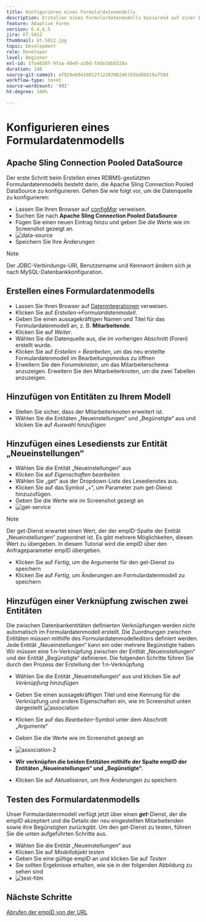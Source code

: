 ```yaml
---
title: Konfigurieren eines Formulardatenmodells
description: Erstellen eines Formulardatenmodells basierend auf einer RDBMS-Datenquelle
feature: Adaptive Forms
version: 6.4,6.5
jira: KT-5812
thumbnail: kt-5812.jpg
topic: Development
role: Developer
level: Beginner
exl-id: 5fa4638f-9faa-40e0-a20d-fdde3dbb528a
duration: 146
source-git-commit: af928e60410022f12207082467d3bd9b818af59d
workflow-type: tm+mt
source-wordcount: '491'
ht-degree: 100%

---
```


# Konfigurieren eines Formulardatenmodells

## Apache Sling Connection Pooled DataSource

Der erste Schritt beim Erstellen eines RDBMS-gestützten Formulardatenmodells besteht darin, die Apache Sling Connection Pooled DataSource zu konfigurieren. Gehen Sie wie folgt vor, um die Datenquelle zu konfigurieren:

* Lassen Sie Ihren Browser auf [configMgr](http://localhost:4502/system/console/configMgr) verweisen.
* Suchen Sie nach **Apache Sling Connection Pooled DataSource**
* Fügen Sie einen neuen Eintrag hinzu und geben Sie die Werte wie im Screenshot gezeigt an.
* ![data-source](assets/data-source.png)
* Speichern Sie Ihre Änderungen

>[!NOTE]
>Der JDBC-Verbindungs-URI, Benutzername und Kennwort ändern sich je nach MySQL-Datenbankkonfiguration.


## Erstellen eines Formulardatenmodells

* Lassen Sie Ihren Browser auf [Datenintegrationen](http://localhost:4502/aem/forms.html/content/dam/formsanddocuments-fdm) verweisen.
* Klicken Sie auf _Erstellen_->_Formulardatenmodell_.
* Geben Sie einen aussagekräftigen Namen und Titel für das Formulardatenmodell an, z. B. **Mitarbeitende**.
* Klicken Sie auf _Weiter_.
* Wählen Sie die Datenquelle aus, die im vorherigen Abschnitt (Foren) erstellt wurde.
* Klicken Sie auf _Erstellen > Bearbeiten_, um das neu erstellte Formulardatenmodell im Bearbeitungsmodus zu öffnen
* Erweitern Sie den _Forumsknoten_, um das Mitarbeiterschema anzuzeigen. Erweitern Sie den Mitarbeiterknoten, um die zwei Tabellen anzuzeigen.

## Hinzufügen von Entitäten zu Ihrem Modell

* Stellen Sie sicher, dass der Mitarbeiterknoten erweitert ist.
* Wählen Sie die Entitäten „Neueinstellungen“ und „Begünstigte“ aus und klicken Sie auf _Auswahl hinzufügen_

## Hinzufügen eines Lesediensts zur Entität „Neueinstellungen“

* Wählen Sie die Entität „Neueinstellungen“ aus
* Klicken Sie auf _Eigenschaften bearbeiten_
* Wählen Sie „get“ aus der Dropdown-Liste des Lesedienstes aus.
* Klicken Sie auf das Symbol „+“, um Parameter zum get-Dienst hinzuzufügen.
* Geben Sie die Werte wie im Screenshot gezeigt an
* ![get-service](assets/get-service.png)
>[!NOTE]
> Der get-Dienst erwartet einen Wert, der der empID-Spalte der Entität „Neueinstellungen“ zugeordnet ist. Es gibt mehrere Möglichkeiten, diesen Wert zu übergeben. In diesem Tutorial wird die empID über den Anfrageparameter empID übergeben.
* Klicken Sie auf _Fertig_, um die Argumente für den get-Dienst zu speichern
* Klicken Sie auf _Fertig_, um Änderungen am Formulardatenmodell zu speichern

## Hinzufügen einer Verknüpfung zwischen zwei Entitäten

Die zwischen Datenbankentitäten definierten Verknüpfungen werden nicht automatisch im Formulardatenmodell erstellt. Die Zuordnungen zwischen Entitäten müssen mithilfe des Formulardatenmodelleditors definiert werden. Jede Entität „Neueinstellungen“ kann ein oder mehrere Begünstigte haben. Wir müssen eine 1:n-Verknüpfung zwischen der Entität „Neueinstellungen“ und der Entität „Begünstigte“ definieren.
Die folgenden Schritte führen Sie durch den Prozess der Erstellung der 1:n-Verknüpfung

* Wählen Sie die Entität „Neueinstellungen“ aus und klicken Sie auf _Verknüpfung hinzufügen_
* Geben Sie einen aussagekräftigen Titel und eine Kennung für die Verknüpfung und andere Eigenschaften ein, wie im Screenshot unten dargestellt
  ![association](assets/association-entities-1.png)

* Klicken Sie auf das _Bearbeiten_-Symbol unter dem Abschnitt „Argumente“

* Geben Sie die Werte wie im Screenshot gezeigt an
* ![association-2](assets/association-entities.png)
* **Wir verknüpfen die beiden Entitäten mithilfe der Spalte empID der Entitäten „Neueinstellungen“ und „Begünstigte“.**
* Klicken Sie auf _Aktualisieren_, um Ihre Änderungen zu speichern

## Testen des Formulardatenmodells

Unser Formulardatenmodell verfügt jetzt über einen **_get_**-Dienst, der die empID akzeptiert und die Details der neu eingestellten Mitarbeitenden sowie ihre Begünstigten zurückgibt. Um den get-Dienst zu testen, führen Sie die unten aufgeführten Schritte aus.

* Wählen Sie die Entität „Neueinstellungen“ aus
* Klicken Sie auf _Modellobjekt testen_
* Geben Sie eine gültige empID an und klicken Sie auf _Testen_
* Sie sollten Ergebnisse erhalten, wie sie in der folgenden Abbildung zu sehen sind
* ![test-fdm](assets/test-form-data-model.png)

## Nächste Schritte

[Abrufen der empID von der URL](./get-request-parameter.md)
